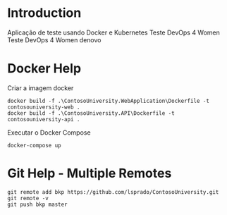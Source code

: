 # Introduction 
Aplicação de teste usando Docker e Kubernetes
Teste DevOps 4 Women
Teste DevOps 4 Women denovo

# Docker Help

Criar a imagem docker

```
docker build -f .\ContosoUniversity.WebApplication\Dockerfile -t contosouniversity-web .
docker build -f .\ContosoUniversity.API\Dockerfile -t contosouniversity-api .
```

Executar o Docker Compose

```
docker-compose up
```

# Git Help - Multiple Remotes

```
git remote add bkp https://github.com/lsprado/ContosoUniversity.git
git remote -v
git push bkp master
```

